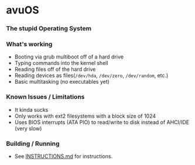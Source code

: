 # avuOS
### The stupid Operating System

### What's working
- Booting via grub multiboot off of a hard drive
- Typing commands into the kernel shell
- Reading files off of the hard drive
- Reading devices as files(`/dev/hda`, `/dev/zero`, `/dev/random`, etc.)
- Basic multitasking (no executables yet)

### Known Issues / Limitations
- It kinda sucks
- Only works with ext2 filesystems with a block size of 1024
- Uses BIOS interrupts (ATA PIO) to read/write to disk instead of AHCI/IDE (very slow)

### Building / Running
- See [INSTRUCTIONS.md](BUILDING.md) for instructions.